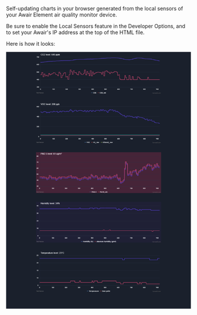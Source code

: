 Self-updating charts in your browser generated from the local sensors of your Awair Element air quality monitor device.

Be sure to enable the Local Sensors feature in the Developer Options, and to set your Awair's IP address at the top of the HTML file. 
 
Here is how it looks:

![image](screenshot-dark.png)
 
